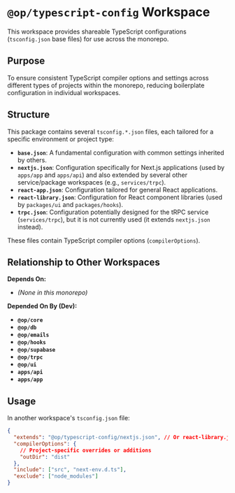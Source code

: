 # `@op/typescript-config` Workspace

This workspace provides shareable TypeScript configurations (`tsconfig.json` base files) for use across the monorepo.

## Purpose

To ensure consistent TypeScript compiler options and settings across different types of projects within the monorepo, reducing boilerplate configuration in individual workspaces.

## Structure

This package contains several `tsconfig.*.json` files, each tailored for a specific environment or project type:

- **`base.json`**: A fundamental configuration with common settings inherited by others.
- **`nextjs.json`**: Configuration specifically for Next.js applications (used by `apps/app` and `apps/api`) and also extended by several other service/package workspaces (e.g., `services/trpc`).
- **`react-app.json`**: Configuration tailored for general React applications.
- **`react-library.json`**: Configuration for React component libraries (used by `packages/ui` and `packages/hooks`).
- **`trpc.json`**: Configuration potentially designed for the tRPC service (`services/trpc`), but it is not currently used (it extends `nextjs.json` instead).

These files contain TypeScript compiler options (`compilerOptions`).

## Relationship to Other Workspaces

**Depends On:**

- _(None in this monorepo)_

**Depended On By (Dev):**

- **`@op/core`**
- **`@op/db`**
- **`@op/emails`**
- **`@op/hooks`**
- **`@op/supabase`**
- **`@op/trpc`**
- **`@op/ui`**
- **`apps/api`**
- **`apps/app`**

## Usage

In another workspace's `tsconfig.json` file:

```json
{
  "extends": "@op/typescript-config/nextjs.json", // Or react-library.json, base.json, etc.
  "compilerOptions": {
    // Project-specific overrides or additions
    "outDir": "dist"
  },
  "include": ["src", "next-env.d.ts"],
  "exclude": ["node_modules"]
}
```
